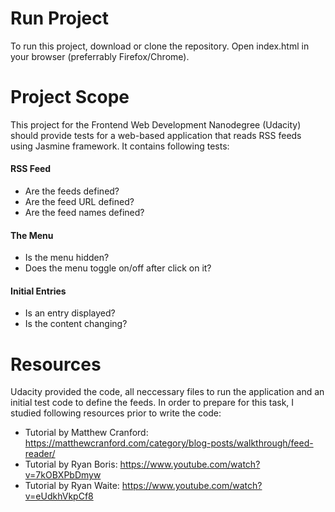 # Run Project
To run this project, download or clone the repository. Open index.html in your browser (preferrably Firefox/Chrome).

# Project Scope
This project for the Frontend Web Development Nanodegree (Udacity) should provide tests for a web-based application that reads RSS feeds using Jasmine framework. It contains following tests:
#### RSS Feed
 * Are the feeds defined?
 * Are the feed URL defined?
 * Are the feed names defined?
#### The Menu 
 * Is the menu hidden?
 * Does the menu toggle on/off after click on it?
#### Initial Entries
 * Is an entry displayed?
 * Is the content changing?

# Resources
Udacity provided the code, all neccessary files to run the application and an initial test code to define the feeds. In order to prepare for this task, I studied  following resources prior to write the code:

* Tutorial by Matthew Cranford: https://matthewcranford.com/category/blog-posts/walkthrough/feed-reader/
* Tutorial by Ryan Boris: https://www.youtube.com/watch?v=7kOBXPbDmyw
* Tutorial by Ryan Waite: https://www.youtube.com/watch?v=eUdkhVkpCf8


   
